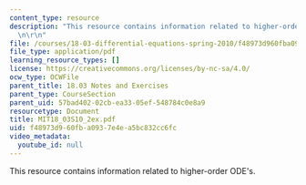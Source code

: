 ```yaml
---
content_type: resource
description: "This resource contains information related to higher-order ODE's. \r\
  \n\r\n"
file: /courses/18-03-differential-equations-spring-2010/f48973d960fba0937e4ea5bc832cc6fc_MIT18_03S10_2ex.pdf
file_type: application/pdf
learning_resource_types: []
license: https://creativecommons.org/licenses/by-nc-sa/4.0/
ocw_type: OCWFile
parent_title: 18.03 Notes and Exercises
parent_type: CourseSection
parent_uid: 57bad402-02cb-ea33-05ef-548784c0e8a9
resourcetype: Document
title: MIT18_03S10_2ex.pdf
uid: f48973d9-60fb-a093-7e4e-a5bc832cc6fc
video_metadata:
  youtube_id: null
---
```

This resource contains information related to higher-order ODE's. 

